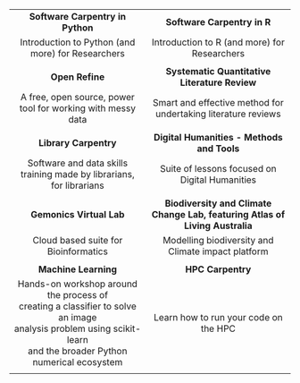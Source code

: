 
| | |
| :-------: | :-------: |
| **Software Carpentry in Python** | **Software Carpentry in R** |
| Introduction to Python (and more) for Researchers | Introduction to R (and more) for Researchers |
|||<br><br>
| **Open Refine** | **Systematic Quantitative Literature Review** |
| A free, open source, power tool for working with messy data| Smart and effective method for undertaking literature reviews |
|||<br><br>
|**Library Carpentry** |**Digital Humanities - Methods and Tools** |
|Software and data skills training made by librarians, for librarians |Suite of lessons focused on Digital Humanities |
|||<br><br>
| **Gemonics Virtual Lab** | **Biodiversity and Climate Change Lab, featuring Atlas of Living Australia** |
| Cloud based suite for Bioinformatics | Modelling biodiversity and Climate impact platform |
|||<br><br>||| |||
|**Machine Learning**  | **HPC Carpentry**|
|Hands-on workshop around the process of<br> creating a classifier to solve an image <br>analysis problem using scikit-learn<br> and the broader Python numerical ecosystem| Learn how to run your code on the HPC|
|||<br><br>
